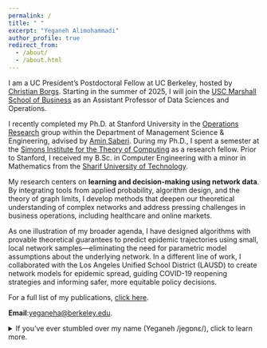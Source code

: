 ```yaml
---
permalink: /
title: " "
excerpt: "Yeganeh Alimohammadi"
author_profile: true
redirect_from: 
  - /about/
  - /about.html
---
```


I am a UC President’s Postdoctoral Fellow at UC Berkeley, hosted by [Christian Borgs](https://www2.eecs.berkeley.edu/Faculty/Homepages/borgs.html). Starting in the summer of 2025, I will join the [USC Marshall School of Business](https://www.marshall.usc.edu/departments/data-sciences-and-operations) as an Assistant Professor of Data Sciences and Operations.

I recently completed my Ph.D. at Stanford University in the [Operations Research](https://or.stanford.edu/) group within the Department of Management Science & Engineering, advised by [Amin Saberi](http://stanford.edu/~saberi/). During my Ph.D., I spent a semester at the [Simons Institute for the Theory of Computing](https://simons.berkeley.edu/programs/graph2022) as a research fellow. Prior to Stanford, I received my B.Sc. in Computer Engineering with a minor in Mathematics from the [Sharif University of Technology](http://www.en.sharif.edu/).

 

My research centers on **learning and decision-making using network data**. By integrating tools from applied probability, algorithm design, and the theory of graph limits, I develop methods that deepen our theoretical understanding of complex networks and address pressing challenges in business operations, including healthcare and online markets.

As one illustration of my broader agenda, I have designed algorithms with provable theoretical guarantees to predict epidemic trajectories using small, local network samples—eliminating the need for parametric model assumptions about the underlying network. In a different line of work, I collaborated with the Los Angeles Unified School District (LAUSD) to create network models for epidemic spread, guiding COVID-19 reopening strategies and informing safer, more equitable policy decisions.

For a full list of my publications, [click here](https://yalimohammadi.github.io/research/).




**Email**:yeganeha@berkeley.edu.
<details>
    <summary>If you’ve ever stumbled over my name (Yeganeh /jegɒnɛ/), click to learn more.</summary>
    It’s pronounced ‘Yeay gone eh’—- say it swiftly, allowing the second ‘y’ to gracefully blend. To break it down, start with ‘Yeay!’ as if you just cracked a challenging problem, followed by ‘gone’ as in something mysteriously disappeared, and end with ‘eh’ like you’re asking a thoughtful question. Thanks for taking the time to get it right!
</details>








